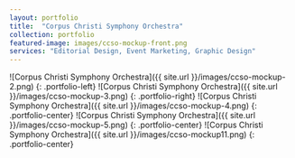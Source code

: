 ```yaml
---
layout: portfolio
title:  "Corpus Christi Symphony Orchestra"
collection: portfolio
featured-image: images/ccso-mockup-front.png
services: "Editorial Design, Event Marketing, Graphic Design"
---
```


![Corpus Christi Symphony Orchestra]({{ site.url }}/images/ccso-mockup-2.png)
{: .portfolio-left}
![Corpus Christi Symphony Orchestra]({{ site.url }}/images/ccso-mockup-3.png)
{: .portfolio-right}
![Corpus Christi Symphony Orchestra]({{ site.url }}/images/ccso-mockup-4.png)
{: .portfolio-center}
![Corpus Christi Symphony Orchestra]({{ site.url }}/images/ccso-mockup-5.png)
{: .portfolio-center}
![Corpus Christi Symphony Orchestra]({{ site.url }}/images/ccso-mockup11.png)
{: .portfolio-center}
